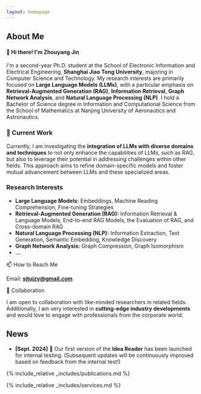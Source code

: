 ```yaml
---
layout: homepage
---
```


## About Me

#### 👋 Hi there! I'm **Zhouyang Jin**

I'm a second-year Ph.D. student at the School of Electronic Information and Electrical Engineering, **Shanghai Jiao Tong University**, majoring in Computer Science and Technology. My research interests are primarily focused on **Large Language Models (LLMs)**, with a particular emphasis on **Retrieval-Augmented Generation (RAG)**, **Information Retrieval**, **Graph Network Analysis**, and **Natural Language Processing (NLP)**. I hold a Bachelor of Science degree in Information and Computational Science from the School of Mathematics at Nanjing University of Aeronautics and Astronautics.

### 🔭 Current Work

Currently, I am investigating the **integration of LLMs with diverse domains and techniques** to not only enhance the capabilities of LLMs, such as RAG, but also to leverage their potential in addressing challenges within other fields. This approach aims to refine domain-specific models and foster mutual advancement between LLMs and these specialized areas.

###  Research Interests

- **Large Language Models:** Embeddings, Machine Reading Comprehension, Fine-tuning Strategies
- **Retrieval-Augmented Generation (RAG):** Information Retrieval & Language Models, End-to-end RAG Models, the Evaluation of RAG, and Cross-domain RAG
- **Natural Language Processing (NLP):** Information Extraction, Text Generation, Semantic Embedding, Knowledge Discovery
- **Graph Network Analysis:** Graph Compression, Graph Isomorphism
- **...**

📫 How to Reach Me

Email: **sjtujzy@gmail.com**

🤝 Collaboration

I am open to collaboration with like-minded researchers in related fields. Additionally, I am very interested in **cutting-edge industry developments** and would love to engage with professionals from the corporate world.

## News

- **[Sept. 2024]** 🌱 Our first version of the **Idea Reader** has been launched for internal testing. (Subsequent updates will be continuously improved based on feedback from the internal test!)

{% include_relative _includes/publications.md %}

{% include_relative _includes/services.md %}
